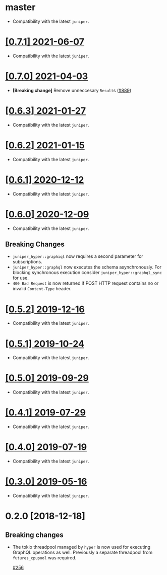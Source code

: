 # master

- Compatibility with the latest `juniper`.

# [[0.7.1] 2021-06-07](https://github.com/graphql-rust/juniper/releases/tag/juniper_hyper-0.7.1)

- Compatibility with the latest `juniper`.

# [[0.7.0] 2021-04-03](https://github.com/graphql-rust/juniper/releases/tag/juniper_hyper-0.7.0)

- **[Breaking change]** Remove unneccesary `Result`s ([#889](https://github.com/graphql-rust/juniper/pull/889))

# [[0.6.3] 2021-01-27](https://github.com/graphql-rust/juniper/releases/tag/juniper_hyper-0.6.3)

- Compatibility with the latest `juniper`.

# [[0.6.2] 2021-01-15](https://github.com/graphql-rust/juniper/releases/tag/juniper_hyper-0.6.2)

- Compatibility with the latest `juniper`.

# [[0.6.1] 2020-12-12](https://github.com/graphql-rust/juniper/releases/tag/juniper_hyper-0.6.1)

- Compatibility with the latest `juniper`.

# [[0.6.0] 2020-12-09](https://github.com/graphql-rust/juniper/releases/tag/juniper_hyper-0.6.0)

- Compatibility with the latest `juniper`.

## Breaking Changes

- `juniper_hyper::graphiql` now requires a second parameter for subscriptions.
- `juniper_hyper::graphql` now executes the schema asynchronously. For blocking synchronous execution consider `juniper_hyper::graphql_sync` for use.
- `400 Bad Request` is now returned if POST HTTP request contains no or invalid `Content-Type` header.

# [[0.5.2] 2019-12-16](https://github.com/graphql-rust/juniper/releases/tag/juniper_hyper-0.5.2)

- Compatibility with the latest `juniper`.

# [[0.5.1] 2019-10-24](https://github.com/graphql-rust/juniper/releases/tag/juniper_hyper-0.5.1)

- Compatibility with the latest `juniper`.

# [[0.5.0] 2019-09-29](https://github.com/graphql-rust/juniper/releases/tag/juniper_hyper-0.5.0)

- Compatibility with the latest `juniper`.

# [[0.4.1] 2019-07-29](https://github.com/graphql-rust/juniper/releases/tag/juniper_hyper-0.4.1)

- Compatibility with the latest `juniper`.

# [[0.4.0] 2019-07-19](https://github.com/graphql-rust/juniper/releases/tag/juniper_hyper-0.4.0)

- Compatibility with the latest `juniper`.

# [[0.3.0] 2019-05-16](https://github.com/graphql-rust/juniper/releases/tag/juniper_hyper-0.3.0)

- Compatibility with the latest `juniper`.

# 0.2.0 [2018-12-18]

## Breaking changes

- The tokio threadpool managed by `hyper` is now used for
  executing GraphQL operations as well. Previously a separate threadpool from `futures_cpupool` was required.

  [#256](https://github.com/graphql-rust/juniper/pull/256)
